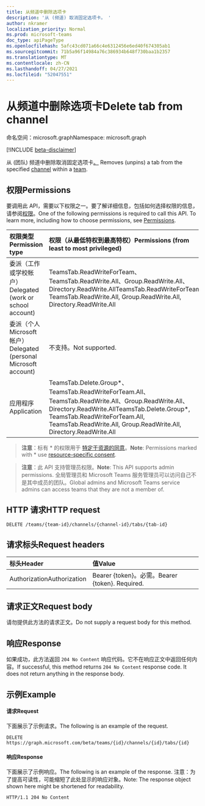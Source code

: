 ```yaml
---
title: 从频道中删除选项卡
description: '从 (频道) 取消固定选项卡。 '
author: nkramer
localization_priority: Normal
ms.prod: microsoft-teams
doc_type: apiPageType
ms.openlocfilehash: 5afc43cd071a66c4e6312456e6ed40f674305ab1
ms.sourcegitcommit: 71b5a96f14984a76c386934b648f730baa1b2357
ms.translationtype: MT
ms.contentlocale: zh-CN
ms.lasthandoff: 04/27/2021
ms.locfileid: "52047551"
---
```

# <a name="delete-tab-from-channel"></a><span data-ttu-id="8e011-103">从频道中删除选项卡</span><span class="sxs-lookup"><span data-stu-id="8e011-103">Delete tab from channel</span></span>

<span data-ttu-id="8e011-104">命名空间：microsoft.graph</span><span class="sxs-lookup"><span data-stu-id="8e011-104">Namespace: microsoft.graph</span></span>

[!INCLUDE [beta-disclaimer](../../includes/beta-disclaimer.md)]

<span data-ttu-id="8e011-105">从 (团队) 频道中删除取消固定选项卡[。](../resources/team.md) [](../resources/channel.md)</span><span class="sxs-lookup"><span data-stu-id="8e011-105">Removes (unpins) a tab from the specified [channel](../resources/channel.md) within a [team](../resources/team.md).</span></span> 

## <a name="permissions"></a><span data-ttu-id="8e011-106">权限</span><span class="sxs-lookup"><span data-stu-id="8e011-106">Permissions</span></span>
<span data-ttu-id="8e011-p101">要调用此 API，需要以下权限之一。要了解详细信息，包括如何选择权限的信息，请参阅[权限](/graph/permissions-reference)。</span><span class="sxs-lookup"><span data-stu-id="8e011-p101">One of the following permissions is required to call this API. To learn more, including how to choose permissions, see [Permissions](/graph/permissions-reference).</span></span>

|<span data-ttu-id="8e011-109">权限类型</span><span class="sxs-lookup"><span data-stu-id="8e011-109">Permission type</span></span>      | <span data-ttu-id="8e011-110">权限（从最低特权到最高特权）</span><span class="sxs-lookup"><span data-stu-id="8e011-110">Permissions (from least to most privileged)</span></span>              |
|:--------------------|:---------------------------------------------------------|
|<span data-ttu-id="8e011-111">委派（工作或学校帐户）</span><span class="sxs-lookup"><span data-stu-id="8e011-111">Delegated (work or school account)</span></span> |  <span data-ttu-id="8e011-112">TeamsTab.ReadWriteForTeam、TeamsTab.ReadWrite.All、Group.ReadWrite.All、Directory.ReadWrite.All</span><span class="sxs-lookup"><span data-stu-id="8e011-112">TeamsTab.ReadWriteForTeam, TeamsTab.ReadWrite.All, Group.ReadWrite.All, Directory.ReadWrite.All</span></span> |
|<span data-ttu-id="8e011-113">委派（个人 Microsoft 帐户）</span><span class="sxs-lookup"><span data-stu-id="8e011-113">Delegated (personal Microsoft account)</span></span> | <span data-ttu-id="8e011-114">不支持。</span><span class="sxs-lookup"><span data-stu-id="8e011-114">Not supported.</span></span>    |
|<span data-ttu-id="8e011-115">应用程序</span><span class="sxs-lookup"><span data-stu-id="8e011-115">Application</span></span> | <span data-ttu-id="8e011-116">TeamsTab.Delete.Group\*、TeamsTab.ReadWriteForTeam.All、TeamsTab.ReadWrite.All、Group.ReadWrite.All、Directory.ReadWrite.All</span><span class="sxs-lookup"><span data-stu-id="8e011-116">TeamsTab.Delete.Group\*, TeamsTab.ReadWriteForTeam.All, TeamsTab.ReadWrite.All, Group.ReadWrite.All, Directory.ReadWrite.All</span></span> |

> <span data-ttu-id="8e011-117">**注意**：标有 \* 的权限用于 [特定于资源的同意]( https://aka.ms/teams-rsc)。</span><span class="sxs-lookup"><span data-stu-id="8e011-117">**Note**: Permissions marked with \* use [resource-specific consent]( https://aka.ms/teams-rsc).</span></span>

> <span data-ttu-id="8e011-118">**注意**：此 API 支持管理员权限。</span><span class="sxs-lookup"><span data-stu-id="8e011-118">**Note**: This API supports admin permissions.</span></span> <span data-ttu-id="8e011-119">全局管理员和 Microsoft Teams 服务管理员可以访问自己不是其中成员的团队。</span><span class="sxs-lookup"><span data-stu-id="8e011-119">Global admins and Microsoft Teams service admins can access teams that they are not a member of.</span></span>

## <a name="http-request"></a><span data-ttu-id="8e011-120">HTTP 请求</span><span class="sxs-lookup"><span data-stu-id="8e011-120">HTTP request</span></span>
<!-- { "blockType": "ignored" } -->
```http
DELETE /teams/{team-id}/channels/{channel-id}/tabs/{tab-id}
```

## <a name="request-headers"></a><span data-ttu-id="8e011-121">请求标头</span><span class="sxs-lookup"><span data-stu-id="8e011-121">Request headers</span></span>
| <span data-ttu-id="8e011-122">标头</span><span class="sxs-lookup"><span data-stu-id="8e011-122">Header</span></span>       | <span data-ttu-id="8e011-123">值</span><span class="sxs-lookup"><span data-stu-id="8e011-123">Value</span></span> |
|:---------------|:--------|
| <span data-ttu-id="8e011-124">Authorization</span><span class="sxs-lookup"><span data-stu-id="8e011-124">Authorization</span></span>  | <span data-ttu-id="8e011-p103">Bearer {token}。必需。</span><span class="sxs-lookup"><span data-stu-id="8e011-p103">Bearer {token}. Required.</span></span>  |

## <a name="request-body"></a><span data-ttu-id="8e011-127">请求正文</span><span class="sxs-lookup"><span data-stu-id="8e011-127">Request body</span></span>
<span data-ttu-id="8e011-128">请勿提供此方法的请求正文。</span><span class="sxs-lookup"><span data-stu-id="8e011-128">Do not supply a request body for this method.</span></span>

## <a name="response"></a><span data-ttu-id="8e011-129">响应</span><span class="sxs-lookup"><span data-stu-id="8e011-129">Response</span></span>

<span data-ttu-id="8e011-p104">如果成功，此方法返回 `204 No Content` 响应代码。它不在响应正文中返回任何内容。</span><span class="sxs-lookup"><span data-stu-id="8e011-p104">If successful, this method returns `204 No Content` response code. It does not return anything in the response body.</span></span>

## <a name="example"></a><span data-ttu-id="8e011-132">示例</span><span class="sxs-lookup"><span data-stu-id="8e011-132">Example</span></span>
#### <a name="request"></a><span data-ttu-id="8e011-133">请求</span><span class="sxs-lookup"><span data-stu-id="8e011-133">Request</span></span>
<span data-ttu-id="8e011-134">下面展示了示例请求。</span><span class="sxs-lookup"><span data-stu-id="8e011-134">The following is an example of the request.</span></span>
<!-- {
  "blockType": "ignored",
  "name": "get_team"
}-->
```http
DELETE https://graph.microsoft.com/beta/teams/{id}/channels/{id}/tabs/{id}
```
#### <a name="response"></a><span data-ttu-id="8e011-135">响应</span><span class="sxs-lookup"><span data-stu-id="8e011-135">Response</span></span>
<span data-ttu-id="8e011-136">下面展示了示例响应。</span><span class="sxs-lookup"><span data-stu-id="8e011-136">The following is an example of the response.</span></span> <span data-ttu-id="8e011-137">注意：为了提高可读性，可能缩短了此处显示的响应对象。</span><span class="sxs-lookup"><span data-stu-id="8e011-137">Note: The response object shown here might be shortened for readability.</span></span>
```http
HTTP/1.1 204 No Content
```

<!-- uuid: 8fcb5dbc-d5aa-4681-8e31-b001d5168d79
2015-10-25 14:57:30 UTC -->
<!--
{
  "type": "#page.annotation",
  "description": "Delete tab from channel",
  "keywords": "",
  "section": "documentation",
  "tocPath": "",
  "suppressions": []
}
-->


